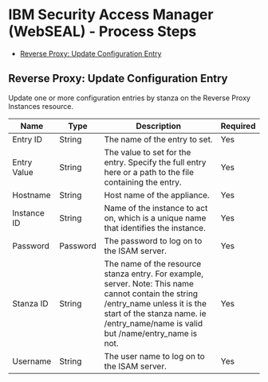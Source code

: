 
# IBM Security Access Manager (WebSEAL) - Process Steps

* [Reverse Proxy: Update Configuration Entry](#reverse_proxy:_update_configuration_entry)


## Reverse Proxy: Update Configuration Entry

Update one or more configuration entries by stanza on the Reverse Proxy Instances resource.



| Name | Type | Description                                                                                                          | Required |
| ---- | ---- | -------------------------------------------------------------------------------------------------------------------- | -------- |
| Entry ID | String | The name of the entry to set. | Yes |
| Entry Value | String | The value to set for the entry. Specify the full entry here or a path to the file containing the entry. | Yes |
| Hostname | String | Host name of the appliance. | Yes |
| Instance ID | String | Name of the instance to act on, which is a unique name that identifies the instance. | Yes |
| Password | Password | The password to log on to the ISAM server. | Yes |
| Stanza ID | String | The name of the resource stanza entry. For example, server. Note: This name cannot contain the string /entry\_name unless it is the start of the stanza name. ie /entry\_name/name is valid but /name/entry\_name is not. | Yes |
| Username | String | The user name to log on to the ISAM server. | Yes |


